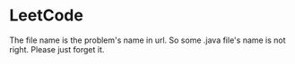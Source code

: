 # LeetCode
The file name is the problem's name in url. So some .java file's name is not right. Please just forget it. 